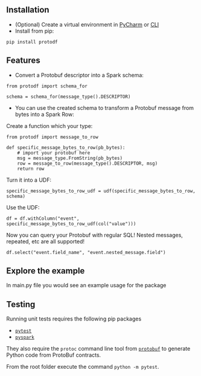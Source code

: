 ## Installation
- (Optional) Create a virtual environment in [PyCharm](https://www.jetbrains.com/help/pycharm/creating-virtual-environment.html) or [CLI](https://packaging.python.org/guides/installing-using-pip-and-virtual-environments/#creating-a-virtual-environment) 
- Install from pip:
```
pip install protodf 
```

## Features

- Convert a Protobuf descriptor into a Spark schema:
```
from protodf import schema_for

schema = schema_for(message_type().DESCRIPTOR)
```
- You can use the created schema to transform a Protobuf message from bytes into a Spark Row:

Create a function which your type:

```
from protodf import message_to_row

def specific_message_bytes_to_row(pb_bytes):
    # import your protobuf here
    msg = message_type.FromString(pb_bytes)
    row = message_to_row(message_type().DESCRIPTOR, msg)
    return row
``` 

Turn it into a UDF:
    
```
specific_message_bytes_to_row_udf = udf(specific_message_bytes_to_row, schema)
```

Use the UDF:

```
df = df.withColumn("event", specific_message_bytes_to_row_udf(col("value")))
```

Now you can query your Protobuf with regular SQL! Nested messages, repeated, etc are all supported!

```
df.select("event.field_name", "event.nested_message.field")
```

## Explore the example

In main.py file you would see an example usage for the package 

## Testing

Running unit tests requires the following pip packages

* [`pytest`](https://pytest.org/)
* [`pyspark`](https://spark.apache.org/docs/latest/api/python/)

They also require the `protoc` command line tool from [`protobuf`](https://github.com/protocolbuffers/protobuf) to generate Python code from ProtoBuf contracts.

From the root folder execute the command `python -m pytest`.

